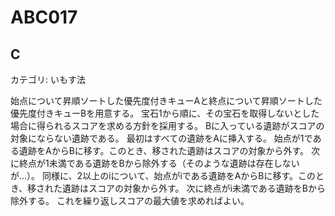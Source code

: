 # ABC017

## C
カテゴリ: いもす法

始点について昇順ソートした優先度付きキューAと終点について昇順ソートした優先度付きキューBを用意する。
宝石1から順に、その宝石を取得しないとした場合に得られるスコアを求める方針を採用する。
Bに入っている遺跡がスコアの対象にならない遺跡である。
最初はすべての遺跡をAに挿入する。
始点が1である遺跡をAからBに移す。このとき、移された遺跡はスコアの対象から外す。
次に終点が1未満である遺跡をBから除外する（そのような遺跡は存在しないが...）。
同様に、2以上のiについて、始点がiである遺跡をAからBに移す。このとき、移された遺跡はスコアの対象から外す。
次に終点がi未満である遺跡をBから除外する。
これを繰り返しスコアの最大値を求めればよい。

